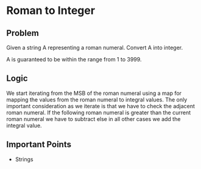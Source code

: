 # Roman to Integer

## Problem

Given a string A representing a roman numeral.
Convert A into integer.

A is guaranteed to be within the range from 1 to 3999.

## Logic

We start iterating from the MSB of the roman numeral using a map for mapping the values from the roman numeral to integral values. The only important consideration as we iterate is that we have to check the adjacent roman numeral. If the following roman numeral is greater than the current roman numeral we have to subtract else in all other cases we add the integral value.

## Important Points

- Strings
